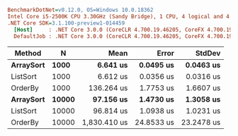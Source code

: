 ``` ini

BenchmarkDotNet=v0.12.0, OS=Windows 10.0.18362
Intel Core i5-2500K CPU 3.30GHz (Sandy Bridge), 1 CPU, 4 logical and 4 physical cores
.NET Core SDK=3.1.100-preview1-014459
  [Host]     : .NET Core 3.0.0 (CoreCLR 4.700.19.46205, CoreFX 4.700.19.46214), X64 RyuJIT
  DefaultJob : .NET Core 3.0.0 (CoreCLR 4.700.19.46205, CoreFX 4.700.19.46214), X64 RyuJIT


```
|    Method |     N |         Mean |      Error |     StdDev |
|---------- |------ |-------------:|-----------:|-----------:|
| **ArraySort** |  **1000** |     **6.641 us** |  **0.0495 us** |  **0.0463 us** |
|  ListSort |  1000 |     6.612 us |  0.0356 us |  0.0316 us |
|   OrderBy |  1000 |   136.264 us |  1.7753 us |  1.6607 us |
| **ArraySort** | **10000** |    **97.156 us** |  **1.4730 us** |  **1.3058 us** |
|  ListSort | 10000 |    96.814 us |  1.0938 us |  1.0231 us |
|   OrderBy | 10000 | 1,830.410 us | 24.8533 us | 23.2478 us |
